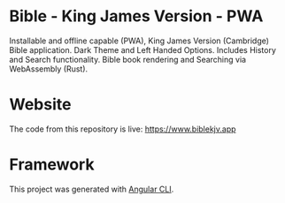 # Bible - King James Version - PWA
Installable and offline capable (PWA), King James Version (Cambridge) Bible application. Dark Theme and Left Handed Options. Includes History and Search functionality. Bible book rendering and Searching via WebAssembly (Rust).

# Website
The code from this repository is live:
https://www.biblekjv.app

# Framework
This project was generated with [Angular CLI](https://github.com/angular/angular-cli).


